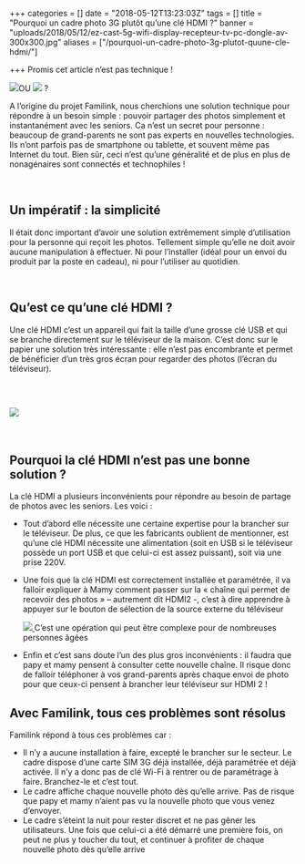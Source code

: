 +++
categories = []
date = "2018-05-12T13:23:03Z"
tags = []
title = "Pourquoi un cadre photo 3G plutôt qu’une clé HDMI ?"
banner = "uploads/2018/05/12/ez-cast-5g-wifi-display-recepteur-tv-pc-dongle-av-300x300.jpg"
aliases = ["/pourquoi-un-cadre-photo-3g-plutot-quune-cle-hdmi/"]

+++
Promis cet article n’est pas technique !

![](/uploads/2018/05/12/Familink_HD_09-300x194.jpg)OU ![](/uploads/2018/05/12/ez-cast-5g-wifi-display-recepteur-tv-pc-dongle-av-300x300.jpg) ?

A l’origine du projet Familink, nous cherchions une solution technique pour répondre à un besoin simple : pouvoir partager des photos simplement et instantanément avec les seniors. Ca n’est un secret pour personne : beaucoup de grand-parents ne sont pas experts en nouvelles technologies. Ils n’ont parfois pas de smartphone ou tablette, et souvent même pas Internet du tout. Bien sûr, ceci n’est qu’une généralité et de plus en plus de nonagénaires sont connectés et technophiles !

 

## Un impératif : la simplicité

Il était donc important d’avoir une solution extrêmement simple d’utilisation pour la personne qui reçoit les photos. Tellement simple qu’elle ne doit avoir aucune manipulation à effectuer. Ni pour l’installer (idéal pour un envoi du produit par la poste en cadeau), ni pour l’utiliser au quotidien.

 

## Qu’est ce qu’une clé HDMI ?

Une clé HDMI c’est un appareil qui fait la taille d’une grosse clé USB et qui se branche directement sur le téléviseur de la maison. C’est donc sur le papier une solution très intéressante : elle n’est pas encombrante et permet de bénéficier d’un très gros écran pour regarder des photos (l’écran du téléviseur).

 

## ![](/uploads/2018/05/12/ez-cast-5g-wifi-display-recepteur-tv-pc-dongle-av-300x300.jpg)

 

## Pourquoi la clé HDMI n’est pas une bonne solution ?

La clé HDMI a plusieurs inconvénients pour répondre au besoin de partage de photos avec les seniors. Les voici :

* Tout d’abord elle nécessite une certaine expertise pour la brancher sur le téléviseur. De plus, ce que les fabricants oublient de mentionner, est qu’une clé HDMI nécessite une alimentation (soit en USB si le téléviseur possède un port USB et que celui-ci est assez puissant), soit via une prise 220V.
* Une fois que la clé HDMI est correctement installée et paramétrée, il va falloir expliquer à Mamy comment passer sur la « chaîne qui permet de recevoir des photos » – autrement dit HDMI2 -, c’est à dire apprendre à appuyer sur le bouton de sélection de la source externe du téléviseur

  ![](/uploads/2018/05/12/080930101230_24977.jpg)[
  ](https://dr8rbg9qg9auo.cloudfront.net/wp-content/uploads/2018/01/080930101230_24977.jpg)C’est une opération qui peut être complexe pour de nombreuses personnes âgées
* Enfin et c’est sans doute l’un des plus gros inconvénients : il faudra que papy et mamy pensent à consulter cette nouvelle chaîne. Il risque donc de falloir téléphoner à vos grand-parents après chaque envoi de photo pour que ceux-ci pensent à brancher leur téléviseur sur HDMI 2 !

## Avec Familink, tous ces problèmes sont résolus

Familink répond à tous ces problèmes car :

* Il n’y a aucune installation à faire, excepté le brancher sur le secteur. Le cadre dispose d’une carte SIM 3G déjà installée, déjà paramétrée et déjà activée. Il n’y a donc pas de clé Wi-Fi à rentrer ou de paramétrage à faire. Branchez-le et c’est tout.
* Le cadre affiche chaque nouvelle photo dès qu’elle arrive. Pas de risque que papy et mamy n’aient pas vu la nouvelle photo que vous venez d’envoyer.
* Le cadre s’éteint la nuit pour rester discret et ne pas gêner les utilisateurs. Une fois que celui-ci a été démarré une première fois, on peut ne plus y toucher du tout, et continuer à profiter de chaque nouvelle photo dès qu’elle arrive